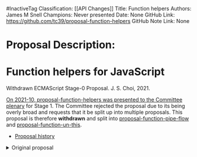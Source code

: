 #InactiveTag
Classification: [[API Changes]]
Title: Function helpers
Authors: James M Snell
Champions: Never presented
Date: None
GitHub Link: https://github.com/tc39/proposal-function-helpers
GitHub Note Link: None

# Proposal Description:
# Function helpers for JavaScript
Withdrawn ECMAScript Stage-0 Proposal. J. S. Choi, 2021.

[On 2021-10, proposal-function-helpers was presented to the Committee
plenary][2021-10] for Stage 1. The Committee rejected the proposal due to its
being overly broad and requests that it be split up into multiple proposals.
This proposal is therefore **withdrawn** and split into
[proposal-function-pipe-flow][] and [proposal-function-un-this][].

[2021-10]: https://github.com/tc39-transfer/proposal-function-helpers/issues/17#issuecomment-953814353
[proposal-function-pipe-flow]: https://github.com/js-choi/proposal-function-pipe-flow
[proposal-function-un-this]: https://github.com/js-choi/proposal-function-un-this

* [Proposal history][HISTORY.md]

[HISTORY.md]: https://github.com/js-choi/proposal-function-helpers/blob/main/HISTORY.md

<details>

<summary>Original proposal</summary>

Several useful, common helper functions are defined, downloaded, and used a lot.
We should standardize at least some of them.
This proposal is seeking Committee consensus for Stage 1:
that standardizing at least some Function helpers is “worth investigating”.
It is not seeking to standardize every imaginable helper function:
just a selected few frequently used functions.
Choosing which functions to standardize would be bikeshedding for Stage 2.
Alternatively, the Committee could request that this proposal
be split up into multiple proposals.

These convenience functions are simple,
and they can be reimplemented easily in userspace.
So why standardize them? Because:

1. These helper functions are commonly used and universally useful.
   Each function is frequently downloaded from NPM,
   despite their being easily reimplementable.
   This is to be expected:
   after all, every JavaScript developer needs to manipulate callbacks,
   but they often do not wish to write the utilities themselves.
2. Standardization would improve developer ergonomics.
   If we find ourselves needing these functions in a REPL or script,
   instead of having to download an external package
   or pasting in a definition into our own code,
   we can simply destructure the `Function` object.
3. Standardization would improve code clarity.
   There would be one standard name for each of these functions,
   rather than various names from various libraries
   that refer to the same thing.

Unlike new syntax, standardized helper functions are relatively lightweight ways
to improve the experience of all developers.
These helper functions are well-trodden cowpaths,
each of which deserves consideration for standardization.

The following functions are only possibilities.
Choosing which functions to standardize would be bikeshedding for Stage 2.

## Function.flow
The `Function.flow` static method creates a new function by combining several callbacks.

```js
Function.flow(...fns);

const { flow } = Function;

const f = flow(f0, f1, f2);
f(5, 7); // f2(f1(f0(5, 7))).

const g = flow(g0);
g(5, 7); // g0(5, 7).

const h = flow();
h(5, 7); // 5.
```

The following real-world examples originally used [lodash.flow][].

```js
// From gatsby@3.14.3/packages/gatsby-plugin-sharp/src/plugin-options.js:
flow(
  mapUserLinkHeaders(pluginData),
  applySecurityHeaders(pluginOptions),
  applyCachingHeaders(pluginData, pluginOptions),
  mapUserLinkAllPageHeaders(pluginData, pluginOptions),
  applyLinkHeaders(pluginData, pluginOptions),
  applyTransfromHeaders(pluginOptions),
  saveHeaders(pluginData)
)

// From strapi@3.6.8
// packages/strapi-admin/services/permission/permissions-manager/query-builers.js:
const transform = flow(flattenDeep, cleanupUnwantedProperties);

// From semantic-ui-react@v2.0.4/docs/static/utils/getInfoForSeeTags.js:
const getInfoForSeeTags = flow(
  _.get('docblock.tags'),
  _.filter((tag) => tag.title === 'see'),
  _.map((tag) => {
  }),
)
```

Any function created by `Function.flow`
applies its own arguments to its leftmost callback.
Then that result is applied to its next callback.
In other words, function composition occurs from left to right.

The leftmost callback may have any arity,
but any subsequent callbacks are expected to be unary.

If `Function.flow` receives no arguments, then, by default,
it will return `Function.identity` (which is defined later in this proposal).

Precedents include:
* [lodash][]: [lodash.flow][] is individually downloaded from NPM
  about [600,000 times weekly][lodash.flow]
* [fp-ts][]: `import { flow } from 'fp-ts/function';`
* [Ramda][]: `import { pipe } from 'ramda/src/pipe';`
* [RxJS][]: `import { pipe } from 'rxjs';`

[lodash.flow]: https://www.npmjs.com/package/lodash.flow

## Function.flowAsync
The `Function.flowAsync` static method creates a new function
by combining several potentially async callbacks;
the created function will always return a promise.

```js
Function.flowAsync(...fns);

const { flowAsync } = Function;

// (...args) => Promise.resolve(x).then(f0).then(f1).then(f2).
flowAsync(f0, f1, f2);

const f = flowAsync(f0, f1, f2);
await f(5, 7); // await f2(await f1(await f0(5, 7))).

const g = flowAsync(g0);
await g(5, 7); // await g0(5, 7).

const h = flowAsync();
await h(5, 7); // await 5.
```

Any function created by `Function.flowAsync`
applies its own arguments to its leftmost callback.
Then that result is `await`ed before being applied to its next callback.
In other words, async function composition occurs from left to right.

The leftmost callback may have any arity,
but any subsequent callbacks are expected to be unary.

If `Function.flowAsync` receives no arguments, then, by default,
it will return `Promise.resolve`.

The name “flow” comes from lodash.flow.
(The name compose would be confusing with other languages’ RTL function composition.)

## Function.pipe
The `Function.pipe` static method applies a sequence
of callbacks to a given input value, returning the final callback’s result.

```js
Function.pipe(input, ...fns);

const { pipe } = Function;

// f2(f1(f0(5))).
pipe(5, f0, f1, f2);

// 5.
pipe(5);

// undefined.
pipe();
```

The following real-world examples originally used [fp-ts][]’s `pipe` function.

```js
// From @gripeless/pico@1.0.1/source/inline.ts:
return pipe(
  download(absoluteURL),
  mapRej(downloadErrorToDetailedError),
  chainFluture(responseToBlob),
  chainFluture(blobToDataURL),
  mapFluture(dataURL => `url(${dataURL})`)
)

// From StoplightIO Prism v4.5.0 packages/http/src/validator/validators/body.ts:
return pipe(
  specs,
  A.findFirst(spec => !!typeIs(mediaType, [spec.mediaType])),
  O.alt(() => A.head(specs)),
  O.map(content => ({ mediaType, content }))
);
```

The first callback is applied to `input`,
then the second callback is applied to the first callback’s result,
and so forth.
In other words, function piping occurs from left to right.

Each callback is expected to be a unary function.

If `Function.pipe` receives only one argument, then it will return `input` by default.\
If `Function.pipe` receives no arguments, then it will return `undefined`.

Precedents include:
* [fp-ts][]: `import { pipe } from 'fp-ts/function';`

***

<details>
<summary>What happened to the F# pipe operator?</summary>

***

F#, Haskell, and other languages that are based on auto-curried unary functions
have a tacit-unary-function-application operator.
The pipe champion group has presented F# pipes for Stage 2 twice to TC39,
being unsuccessful both times
due to pushback from multiple other TC39 representatives’
memory performance concerns, syntax concerns about await,
and concerns about encouraging ecosystem bifurcation/forking.
(For more information, see the [pipe proposal’s HISTORY.md][pipe history].)

Given this reality, TC39 is much more likely to pass
a `Function.pipe` helper function than a similar syntactic operator.

Standardizing a helper function does not preclude
standardizing an equivalent operator later.
For example, TC39 standardized binary `**` even when `Math.pow` existed.

In the future, we might try to propose a F# pipe operator,
but we would like to try proposing `Function.pipe` first,
in an effort to bring its benefits to the wider JavaScript community
as soon as possible.

</details>

## Function.pipeAsync
The `Function.pipeAsync` static method applies a sequence
of potentially async callbacks to a given input value, returning a promise.
The promise will resolve to the final callback’s result.

```js
Function.pipeAsync(input, ...fns);

const { pipeAsync } = Function;

// Promise.resolve(5).then(f0).then(f1).then(f2).
pipeAsync(5, f0, f1, f2);

// Promise.resolve(5).
pipeAsync(5);

// Promise.resolve(undefined).
pipeAsync();
```

The input is first `await`ed.
Then the first callback is applied to `input` and then `await`ed,
then the second callback is applied to the first callback’s result then `await`ed,
and so forth.
In other words, function piping occurs from left to right.

Each callback is expected to be a unary function.

If any callback returns a promise that then rejects with an error,
then the promise returned by `Function.pipeAsync` will reject with the same error.

If `Function.pipeAsync` receives only one argument,
then it will return `Promise.resolve(input)` by default.\
If `Function.pipeAsync` receives no arguments,
then it will return `Promise.resolve(undefined)`.

## Function.constant
The `Function.constant` static method creates a new function from a constant value.
The new function will always return that value, no matter what arguments it is given.

```js
Function.constant(value);

const { constant } = Function;

const f = constant(5);
f(11, 0, 3); // 5.

const g = constant();
g(11, 0, 3); // undefined.
```

The following real-world examples originally used [lodash.constant][].

```js
// From cypress@8.6.0/packages/net-stubbing/lib/server/util.ts:
setDefaultHeader('access-control-expose-headers', constant('*'))

// From cypress@8.6.0/packages/driver/src/cypress/utils.ts:
return [fn, constant(type)]

// From Odoo v15.0 addons/pad/static/src/js/pad.js:
url.toJSON = constant(this.url);

// From ng-table@3.0.1/test/specs/settings.spec.ts:
const newSettings: = {
  filterOptions: _.mapValues(allSettings.filterOptions, constant(undefined)),
  dataOptions: _.mapValues(allSettings.dataOptions, constant(undefined)),
  groupOptions: _.mapValues(allSettings.groupOptions, constant(undefined))
};

// From Elastic Kibana v7.15.1
// src/plugins/vis_types/vislib/public/fixtures/mock_data/histogram/_slices.js.
{
  name: 0,
  size: 378611,
  aggConfig: {
    type: 'histogram',
    schema: 'segment',
    fieldFormatter: constant(String),
    params: {
      interval: 1000,
      extended_bounds: { /* … */ },
    },
  },
  /* … */
},

// From Yhat Rodeo v2.5.2 src/node/services/files.test.js:
fs.lstat.onCall(0).yields(null, {isDirectory: constant(true)});
```

Precedents include:
* [lodash][]: [lodash.constant][] is individually downloaded from NPM
  about [81,000 times weekly][lodash.constant]
* [stdlib][]: `import constantFunction from '@stdlib/utils-constant-function';`
* [fp-ts][]: `import { constant } from 'fp-ts/function';`
* [Ramda][]: `import { always } from 'ramda/src/always';`

[lodash.constant]: https://www.npmjs.com/package/lodash.constant

## Function.identity
The `Function.identity` static method always returns its first argument.

```js
Function.identity(value);

const { identity } = Function;

identity(5); // 5.
identity(); // undefined.
```

The following real-world examples originally used [lodash.identity][].

```js
// From cypress@8.6.0/packages/driver/src/cypress/runner.ts:
// “Iterates over a suite's tests (including nested suites)
// and will return as soon as the callback is true”.
const findTestInSuite = (suite, fn = identity) => {
  for (const test of suite.tests) {
    if (fn(test)) {
      return test
    } /* … */
  }
}

// From gatsby@3.14.3/packages/gatsby-plugin-sharp/src/plugin-options.js:
// “Get all non falsey values”.
return _.pickBy(options, identity)

// From gatsby@3.14.3/packages/gatsby-plugin-gatsby-cloud/src/constants.js:
export const DEFAULT_OPTIONS = {
  // “Optional transform for manipulating headers for sorting, etc”.
  transformHeaders: identity,
  /* … */
}

// From ghost@4.19.0/core/frontend/helpers/img_url.js:
// “only make paths relative if we didn't get a request for an absolute url”.
const maybeEnsureRelativePath = !absoluteUrlRequested ? ensureRelativePath : _.identity;

// From Meteor v2.5.0 tools/cordova/builder.js:
const boilerplate = new Boilerplate(CORDOVA_ARCH, manifest, {
  urlMapper: identity,
  /* … */
});
```

Precedents include:
* [lodash][]: [lodash.identity][] is individually downloaded from NPM
  about [700,000 times weekly][lodash.identity]
* [stdlib][]: `import identity from '@stdlib/utils-identity-function';`
* [fp-ts][]: `import { identity } from 'fp-ts/function';`
* [Ramda][]: `import { identity } from 'ramda/src/identity';`

[lodash.identity]: https://www.npmjs.com/package/lodash.identity

## Function.noop

The `Function.noop` static method always returns undefined.
`Function.noop` is equivalent to `() => {}`.
It is also equivalent to `constant()`.

This function is already available and frequently used from both [jQuery][] and Lodash, generally to fill a required callback argument or to disable a callback property.

```js
const { noop } = Function;
[ 0, 1 ].map(noop)
// [ undefined, undefined ].
```

The following real-world examples originally used
jQuery’s [`$.noop`][] or [lodash.noop][].

```js
// From Wordpress v5.1.11:
{ /* … */
  defaultExpandedArguments: {
    duration: 'fast',
    completeCallback: noop }
  /* … */ }

// From three@0.133.1/test/benchmark/benchmark.js:
SuiteUI.prototype.run = function() {
  this.runButton.click = noop;
  this.runButton.innerText = "Running..."
  this.suite.run({ async: true });
}

// From typeahead.js@0.11.1/src/typeahead/dataset.js:
this.cancel = function cancel() {
  canceled = true;
  that.cancel = noop;
  that.async &&
    that.trigger('asyncCanceled', query);
};

// From typeahead.js@0.11.1/src/bloodhound/bloodhound.js:
// “if max size is less than 0, provide a noop cache”.
sync = sync || noop;
async = async || noop;
sync(this.remote ? local.slice() : local);

// From typeahead.js@0.11.1/src/bloodhound/lru_cache.js:
// “if max size is less than 0, provide a noop cache”.
if (this.maxSize <= 0) {
    this.set = this.get = $.noop;
}

// From verdaccio@5.1.6/packages/middleware/src/middleware.ts:
errorReportingMiddleware(req, res, noop);

// From Odoo v15.0 addons/bus/static/src/js/services/bus_service.js:
Promise.resolve(this._audio.play()).catch(noop);

// From ClickHouse v21.10.2.15-stable website/js/docsearch.js:
if (this.$hint.length === 0) {
  this.setHint = this.getHint = this.clearHint = this.clearHintIfInvalid = noop;
}
```

Precedents include:
* [jQuery][]: [`$.noop`][]
* [lodash][]: [lodash.noop][] is individually downloaded from NPM
  about [415,600 times weekly][lodash.noop]

[`$.noop`]: https://www.npmjs.com/package/lodash.noop
[lodash.noop]: https://www.npmjs.com/package/lodash.noop

## Function.prototype.once
The `Function.prototype.once` method creates a new function
that calls the original function at most once,
no matter how much the new function is called.
```js
fn.once();

const fn = console.log.once();
fn(5); // Prints 5.
fn(5); // Does not print anything.
fn(5); // Does not print anything.

const initialize = createApplication.once();
initialize();
initialize();
// createApplication is invoked only once.
```

The following real-world example originally used [lodash.once][].

```js
// From Meteor v2.2.1:
// “Are we running Meteor from a git checkout?”
export const inCheckout = (function () {
  try { /* … */ } catch (e) { console.log(e); }
  return false;
}).once();

// From cypress@8.6.0:
cy.on('command:retry', _.after(2, (() => {
  button.remove() /* … */
}).once()))

// From Jitsi Meet v6482:
this._hangup = (() => {
 sendAnalytics(createToolbarEvent('hangup'));
 /* … */
}).once()
```

Precedents include:
* [lodash][]: [lodash.once][] is individually downloaded from NPM
  about [8,900,000 times weekly][lodash.once]
* [jQuery][]: [`.one`][]
* Node: [`eventEmitter.once`][]

[lodash.once]: https://www.npmjs.com/package/lodash.once
[`.one`]: https://api.jquery.com/one/
[`eventEmitter.once`]: https://nodejs.org/api/events.html#handling-events-only-once

## Function.prototype.debounce
The `Function.prototype.debounce` method creates a new function
that calls the original function at most once,
no matter how much the new function is called.
```js
fn.debounce(numOfMilliseconds);
```

Numerous graphical applications use `debounce`.
In this example, logging happens on keyup events from `inputEl`,
but only after the user has stopped typing for at least 250 ms:
```js
inputEl.addEventListener('keyup',
  console.log.debounce(250));
```

This method may come with options that could be bikeshedded in Stage 1.

Precedents include:
* [lodash][]: [lodash.debounce][] is individually downloaded from NPM
  about [11,400,000 times weekly][lodash.debounce]

[lodash.debounce]: https://www.npmjs.com/package/lodash.debounce

## Function.prototype.throttle
The `Function.prototype.throttle` method creates a new function that, when called,
calls the original function—but only at most once within a given length of time.
```js
fn.throttle(numOfMilliseconds);
```

Numerous graphical applications use `throttle`.
In this example, logging happens on window scroll, but no more than once every 250 ms:
```js
inputEl.addEventListener('keyup',
  console.log.throttle(250));
```

This method may come with options that could be bikeshedded in Stage 1.

Precedents include:
* [lodash][]: [lodash.throttle][] is individually downloaded from NPM
  about [3,700,000 times weekly][lodash.throttle]

[lodash.throttle]: https://www.npmjs.com/package/lodash.debounce

## Function.prototype.aside
The `Function.prototype.aside` method creates a new unary function
that applies some callback to its argument before returning the original argument.

```js
fn.aside();

const { aside } = Function;

console.log.aside(5); // Prints 5 before returning 5.

arr.map(console.log.aside).map(f);
// Prints each item from `arr` before passing them to `f`.

const data = await Promise.resolve('intro.txt')
  .then(Deno.open)
  .then(Deno.readAll)
  .then(console.log.aside())
  .then(data => new TextDecoder('utf-8').decode(data));
```

The following real-world example originally used [lodash][].aside and lodash/fp’s pipe.

```js
// From IBM/report-toolkit v0.6.1 packages/common/src/config.js:
export function filterEnabledRules(config) {
  return pipe(
    config,
    _.getOr({}, 'rules'),
    _.toPairs,
    _.reduce(
      (enabledRules, [ruleName, ruleConfig]) =>
        (_.isObject(ruleConfig) && _.get('enabled', ruleConfig)) ||
        (_.isBoolean(ruleConfig) && ruleConfig)
          ? [ruleName, ...enabledRules]
          : enabledRules,
      []
    ),
    (ruleIds => {
      debug('found %d enabled rule(s)', ruleIds.length);
    }).aside();
}
```

Precedents include:
* [lodash][]: `_.tap`
* [Ramda][]: `import { tap } from 'ramda/src/tap';`

## Function.prototype.unThis

The `Function.prototype.unThis` method creates a new function
that calls the original function, supplying its first argument
as the original function’s `this` receiver,
and supplying the rest of its arguments as the original function’s ordinary arguments.

This is useful for converting `this`-based functions
into non-`this`-based functions.

```js
fn.unThis();

const $slice = Array.prototype.slice.unThis();
$slice([ 0, 1, 2 ], 1); // [ 1, 2 ].
```

This is not a substitute for a [bind-this syntax][],
which allows developers to change the receiver of functions
without creating a wrapper function.

[bind-this syntax]: https://github.com/js-choi/proposal-bind-this

`fn.unThis()` is equivalent to\
`Function.prototype.call.bind(fn)` and to\
`Function.prototype.bind.bind(Function.prototype.call)(fn)`.

Therefore, `fn.unThis()(thisArg, ...restArgs)` is equivalent
to `fn.call(thisArg, ...restArgs)`.

The following real-world example originally used [call-bind][]
or a manually created similar function.

```js
// From chrome-devtools-frontend@1.0.934332
// node_modules/array-includes/test/implementation.js.
runTests(implementation.unThis(), t);

// From string.prototype.trimstart@1.0.4/index.js:
var bound = getPolyfill().unThis();

// From andreasgal/dom.js (84b7ab6) src/snapshot.js.
const /* … */
  join = A.join || Array.prototype.join.unThis(),
  map = A.map || Array.prototype.map.unThis(),
  push = A.push || Array.prototype.push.unThis(),
  /* … */;
```

Precedents include:
* [call-bind][]: `callBind`

[lodash]: https://lodash.com/docs/4.17.15
[stdlib]: https://github.com/stdlib-js/stdlib
[RxJS]: https://rxjs.dev
[fp-ts]: https://gcanti.github.io/fp-ts/
[Ramda]: https://ramdajs.com/
[jQuery]: https://jquery.com/
[call-bind]: https://www.npmjs.com/package/call-bind

[pipe history]: https://github.com/tc39/proposal-pipeline-operator/blob/main/HISTORY.md

</details>
